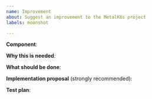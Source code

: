 ```yaml
---
name: Improvement
about: Suggest an improvement to the MetalK8s project
labels: moonshot

---
```

<!-- Please only use this template for submitting improvement requests, and make sure it is linked to the relevant GitHub Project. -->

**Component**:

<!-- E.g. 'salt', 'containers', 'kubernetes', 'build', 'tests'... -->

**Why this is needed**:

**What should be done**:

**Implementation proposal** (strongly recommended):

**Test plan**:
